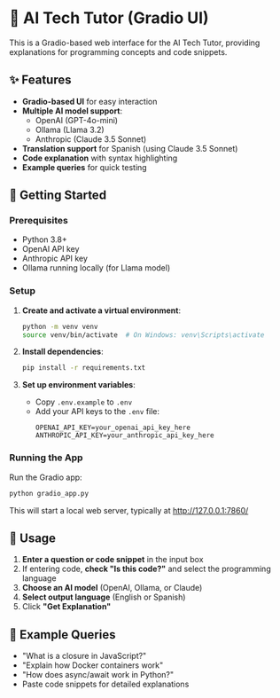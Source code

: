 # 🤖 AI Tech Tutor (Gradio UI)

This is a Gradio-based web interface for the AI Tech Tutor, providing explanations for programming concepts and code snippets.

## ✨ Features

- **Gradio-based UI** for easy interaction
- **Multiple AI model support**:
  - OpenAI (GPT-4o-mini)
  - Ollama (Llama 3.2)
  - Anthropic (Claude 3.5 Sonnet)
- **Translation support** for Spanish (using Claude 3.5 Sonnet)
- **Code explanation** with syntax highlighting
- **Example queries** for quick testing

## 🚀 Getting Started

### Prerequisites

- Python 3.8+
- OpenAI API key
- Anthropic API key
- Ollama running locally (for Llama model)

### Setup

1. **Create and activate a virtual environment**:
   ```sh
   python -m venv venv
   source venv/bin/activate  # On Windows: venv\Scripts\activate
   ```

2. **Install dependencies**:
   ```sh
   pip install -r requirements.txt
   ```

3. **Set up environment variables**:
   - Copy `.env.example` to `.env`
   - Add your API keys to the `.env` file:
     ```
     OPENAI_API_KEY=your_openai_api_key_here
     ANTHROPIC_API_KEY=your_anthropic_api_key_here
     ```

### Running the App

Run the Gradio app:
```sh
python gradio_app.py
```

This will start a local web server, typically at http://127.0.0.1:7860/

## 🧠 Usage

1. **Enter a question or code snippet** in the input box
2. If entering code, **check "Is this code?"** and select the programming language
3. **Choose an AI model** (OpenAI, Ollama, or Claude)
4. **Select output language** (English or Spanish)
5. Click **"Get Explanation"**

## 📝 Example Queries

- "What is a closure in JavaScript?"
- "Explain how Docker containers work"
- "How does async/await work in Python?"
- Paste code snippets for detailed explanations 